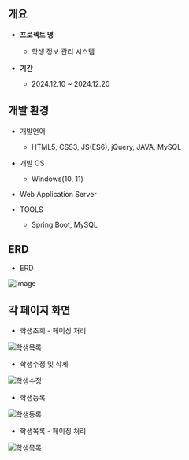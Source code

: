 ## 개요

* **프로젝트 명**
  - 학생 정보 관리 시스템
    
* **기간**
  - 2024.12.10 ~ 2024.12.20



## 개발 환경

* 개발언어
  - HTML5, CSS3, JS(ES6), jQuery, JAVA, MySQL
  
* 개발 OS
  - Windows(10, 11)

* Web Application Server


* TOOLS
  - Spring Boot, MySQL




## ERD
* ERD
  
![image](https://github.com/user-attachments/assets/c53c1360-6e8e-4c62-a9ae-b58653757171)


## 각 페이지 화면

* 학생조회 - 페이징 처리
    
 ![학생목록](https://github.com/user-attachments/assets/5c120eca-bda5-4cb8-a8ef-763b8b183345)

* 학생수정 및 삭제
  
![학생수정](https://github.com/user-attachments/assets/426ac024-edbb-4a4e-95ed-42aaf91b01a6)

* 학생등록

![학생등록](https://github.com/user-attachments/assets/f88adbe0-bc32-497a-b6d4-24cd415ce887)

* 학생목록 - 페이징 처리
    
 ![학생목록](https://github.com/user-attachments/assets/5c120eca-bda5-4cb8-a8ef-763b8b183345)
